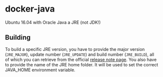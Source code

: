 # docker-java
Ubuntu 16.04 with Oracle Java a JRE (not JDK!)

## Building

To build a specific JRE version, you have to provide the major version (`JRE_MAJOR`), update number (`JRE_UPDATE`) and build number (`JRE_BUILD`), all of which you can retrieve from the official [release note page](http://www.oracle.com/technetwork/java/javase/8u-relnotes-2225394.html).
You also have to provide the name of the JRE home folder. It will be used to set the correct JAVA_HOME environment variable.

